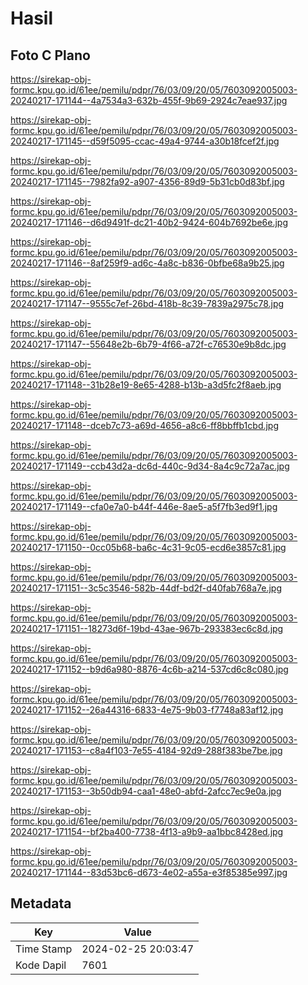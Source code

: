# Hasil

## Foto C Plano

https://sirekap-obj-formc.kpu.go.id/61ee/pemilu/pdpr/76/03/09/20/05/7603092005003-20240217-171144--4a7534a3-632b-455f-9b69-2924c7eae937.jpg

https://sirekap-obj-formc.kpu.go.id/61ee/pemilu/pdpr/76/03/09/20/05/7603092005003-20240217-171145--d59f5095-ccac-49a4-9744-a30b18fcef2f.jpg

https://sirekap-obj-formc.kpu.go.id/61ee/pemilu/pdpr/76/03/09/20/05/7603092005003-20240217-171145--7982fa92-a907-4356-89d9-5b31cb0d83bf.jpg

https://sirekap-obj-formc.kpu.go.id/61ee/pemilu/pdpr/76/03/09/20/05/7603092005003-20240217-171146--d6d9491f-dc21-40b2-9424-604b7692be6e.jpg

https://sirekap-obj-formc.kpu.go.id/61ee/pemilu/pdpr/76/03/09/20/05/7603092005003-20240217-171146--8af259f9-ad6c-4a8c-b836-0bfbe68a9b25.jpg

https://sirekap-obj-formc.kpu.go.id/61ee/pemilu/pdpr/76/03/09/20/05/7603092005003-20240217-171147--9555c7ef-26bd-418b-8c39-7839a2975c78.jpg

https://sirekap-obj-formc.kpu.go.id/61ee/pemilu/pdpr/76/03/09/20/05/7603092005003-20240217-171147--55648e2b-6b79-4f66-a72f-c76530e9b8dc.jpg

https://sirekap-obj-formc.kpu.go.id/61ee/pemilu/pdpr/76/03/09/20/05/7603092005003-20240217-171148--31b28e19-8e65-4288-b13b-a3d5fc2f8aeb.jpg

https://sirekap-obj-formc.kpu.go.id/61ee/pemilu/pdpr/76/03/09/20/05/7603092005003-20240217-171148--dceb7c73-a69d-4656-a8c6-ff8bbffb1cbd.jpg

https://sirekap-obj-formc.kpu.go.id/61ee/pemilu/pdpr/76/03/09/20/05/7603092005003-20240217-171149--ccb43d2a-dc6d-440c-9d34-8a4c9c72a7ac.jpg

https://sirekap-obj-formc.kpu.go.id/61ee/pemilu/pdpr/76/03/09/20/05/7603092005003-20240217-171149--cfa0e7a0-b44f-446e-8ae5-a5f7fb3ed9f1.jpg

https://sirekap-obj-formc.kpu.go.id/61ee/pemilu/pdpr/76/03/09/20/05/7603092005003-20240217-171150--0cc05b68-ba6c-4c31-9c05-ecd6e3857c81.jpg

https://sirekap-obj-formc.kpu.go.id/61ee/pemilu/pdpr/76/03/09/20/05/7603092005003-20240217-171151--3c5c3546-582b-44df-bd2f-d40fab768a7e.jpg

https://sirekap-obj-formc.kpu.go.id/61ee/pemilu/pdpr/76/03/09/20/05/7603092005003-20240217-171151--18273d6f-19bd-43ae-967b-293383ec6c8d.jpg

https://sirekap-obj-formc.kpu.go.id/61ee/pemilu/pdpr/76/03/09/20/05/7603092005003-20240217-171152--b9d6a980-8876-4c6b-a214-537cd6c8c080.jpg

https://sirekap-obj-formc.kpu.go.id/61ee/pemilu/pdpr/76/03/09/20/05/7603092005003-20240217-171152--26a44316-6833-4e75-9b03-f7748a83af12.jpg

https://sirekap-obj-formc.kpu.go.id/61ee/pemilu/pdpr/76/03/09/20/05/7603092005003-20240217-171153--c8a4f103-7e55-4184-92d9-288f383be7be.jpg

https://sirekap-obj-formc.kpu.go.id/61ee/pemilu/pdpr/76/03/09/20/05/7603092005003-20240217-171153--3b50db94-caa1-48e0-abfd-2afcc7ec9e0a.jpg

https://sirekap-obj-formc.kpu.go.id/61ee/pemilu/pdpr/76/03/09/20/05/7603092005003-20240217-171154--bf2ba400-7738-4f13-a9b9-aa1bbc8428ed.jpg

https://sirekap-obj-formc.kpu.go.id/61ee/pemilu/pdpr/76/03/09/20/05/7603092005003-20240217-171144--83d53bc6-d673-4e02-a55a-e3f85385e997.jpg


## Metadata

| Key        | Value               |
| ---------- | ------------------- |
| Time Stamp | 2024-02-25 20:03:47 |
| Kode Dapil | 7601                |



